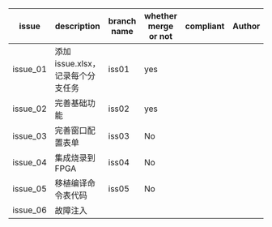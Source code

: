 | issue    | description                      | branch name | whether merge or not | compliant | Author | finish date |
| -------- | -------------------------------- | ----------- | -------------------- | --------- | ------ | ----------- |
| issue_01 | 添加issue.xlsx，记录每个分支任务 | iss01       | yes                  |           |        | 2023/6/15   |
| issue_02 | 完善基础功能                     | iss02       | yes                  |           |        | 2023/10/31  |
| issue_03 | 完善窗口配置表单                 | iss03       | No                   |           |        | 正在完成    |
| issue_04 | 集成烧录到FPGA                   | iss04       | No                   |           |        | 正在完成    |
| issue_05 | 移植编译命令表代码               | iss05       | No                   |           |        | 正在完成    |
| issue_06 | 故障注入                         |             |                      |           |        |             |